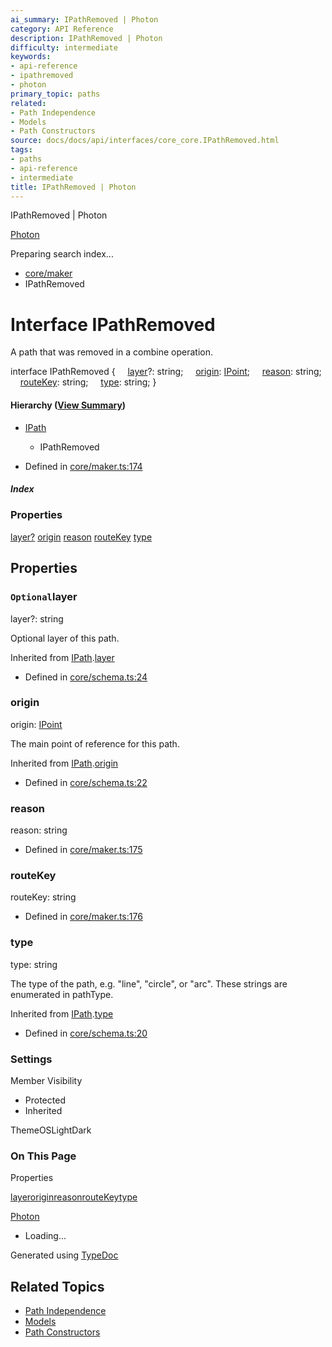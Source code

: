 ```yaml
---
ai_summary: IPathRemoved | Photon
category: API Reference
description: IPathRemoved | Photon
difficulty: intermediate
keywords:
- api-reference
- ipathremoved
- photon
primary_topic: paths
related:
- Path Independence
- Models
- Path Constructors
source: docs/docs/api/interfaces/core_core.IPathRemoved.html
tags:
- paths
- api-reference
- intermediate
title: IPathRemoved | Photon
---
```

IPathRemoved | Photon

[Photon](../index.md)




Preparing search index...

* [core/maker](../modules/core_maker.md)
* IPathRemoved

# Interface IPathRemoved

A path that was removed in a combine operation.

interface IPathRemoved {
    [layer](#layer)?: string;
    [origin](#origin): [IPoint](core_schema.IPoint.md);
    [reason](#reason): string;
    [routeKey](#routekey): string;
    [type](#type): string;
}

#### Hierarchy ([View Summary](../hierarchy.md#core/maker.IPathRemoved))

* [IPath](core_schema.IPath.md)
  + IPathRemoved

* Defined in [core/maker.ts:174](https://github.com/mwhite454/photon/blob/main/packages/photon/src/core/maker.ts#L174)

##### Index

### Properties

[layer?](#layer)
[origin](#origin)
[reason](#reason)
[routeKey](#routekey)
[type](#type)

## Properties

### `Optional`layer

layer?: string

Optional layer of this path.

Inherited from [IPath](core_schema.IPath.md).[layer](core_schema.IPath.md#layer)

* Defined in [core/schema.ts:24](https://github.com/mwhite454/photon/blob/main/packages/photon/src/core/schema.ts#L24)

### origin

origin: [IPoint](core_schema.IPoint.md)

The main point of reference for this path.

Inherited from [IPath](core_schema.IPath.md).[origin](core_schema.IPath.md#origin)

* Defined in [core/schema.ts:22](https://github.com/mwhite454/photon/blob/main/packages/photon/src/core/schema.ts#L22)

### reason

reason: string

* Defined in [core/maker.ts:175](https://github.com/mwhite454/photon/blob/main/packages/photon/src/core/maker.ts#L175)

### routeKey

routeKey: string

* Defined in [core/maker.ts:176](https://github.com/mwhite454/photon/blob/main/packages/photon/src/core/maker.ts#L176)

### type

type: string

The type of the path, e.g. "line", "circle", or "arc". These strings are enumerated in pathType.

Inherited from [IPath](core_schema.IPath.md).[type](core_schema.IPath.md#type)

* Defined in [core/schema.ts:20](https://github.com/mwhite454/photon/blob/main/packages/photon/src/core/schema.ts#L20)

### Settings

Member Visibility

* Protected
* Inherited

ThemeOSLightDark

### On This Page

Properties

[layer](#layer)[origin](#origin)[reason](#reason)[routeKey](#routekey)[type](#type)

[Photon](../index.md)

* Loading...

Generated using [TypeDoc](https://typedoc.org/)

## Related Topics

- [Path Independence](../index.md)
- [Models](../index.md)
- [Path Constructors](../index.md)
